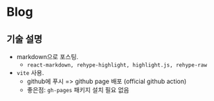 # Blog

## 기술 설명

- markdown으로 포스팅.
  - `react-markdown, rehype-highlight, highlight.js, rehype-raw`
- `vite` 사용.
  - github에 푸시 => github page 배포 (official github action)
  - 좋은점: `gh-pages` 패키지 설치 필요 없음
